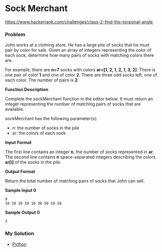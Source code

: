 # Sock Merchant

https://www.hackerrank.com/challenges/class-2-find-the-torsional-angle

### Problem

John works at a clothing store. He has a large pile of socks that he must pair by color for sale. 
Given an array of integers representing the color of each sock, determine how many pairs of socks with matching colors there are.

For example, there are **n=7** socks with colors **ar=[1, 2, 1, 2, 1, 3, 2]**. 
There is one pair of color **1** and one of color **2**. 
There are three odd socks left, one of each color. The number of pairs is **2**.

**Function Description**

Complete the sockMerchant function in the editor below. It must return an integer representing the number of matching pairs of socks that are available.

sockMerchant has the following parameter(s):

- n: the number of socks in the pile
- ar: the colors of each sock

**Input Format**

The first line contains an integer **n**, the number of socks represented in **ar**.
The second line contains **n** space-separated integers describing the colors **ar[i]** of the socks in the pile.

**Output Format**

Return the total number of matching pairs of socks that John can sell.

**Sample Input 0**

```
9
10 20 20 10 10 30 50 10 20
```

**Sample Output 0**

```
3
```

### My Solution

- [Python](python.py)